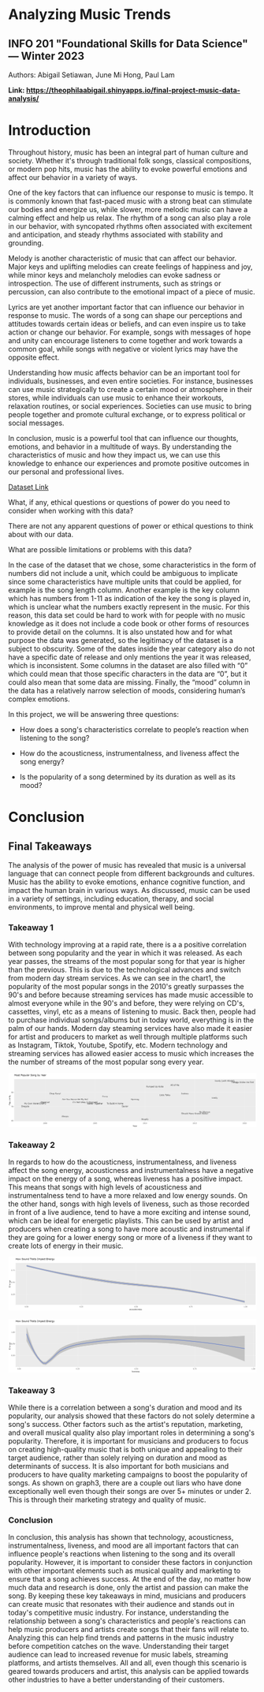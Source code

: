 # Analyzing Music Trends
## INFO 201 "Foundational Skills for Data Science" — Winter 2023

Authors: Abigail Setiawan, June Mi Hong, Paul Lam

**Link: https://theophilaabigail.shinyapps.io/final-project-music-data-analysis/**

# Introduction

Throughout history, music has been an integral part of human culture and society. Whether it's through traditional folk songs, classical compositions, or modern pop hits, music has the ability to evoke powerful emotions and affect our behavior in a variety of ways.

One of the key factors that can influence our response to music is tempo. It is commonly known that fast-paced music with a strong beat can stimulate our bodies and energize us, while slower, more melodic music can have a calming effect and help us relax. The rhythm of a song can also play a role in our behavior, with syncopated rhythms often associated with excitement and anticipation, and steady rhythms associated with stability and grounding.

Melody is another characteristic of music that can affect our behavior. Major keys and uplifting melodies can create feelings of happiness and joy, while minor keys and melancholy melodies can evoke sadness or introspection. The use of different instruments, such as strings or percussion, can also contribute to the emotional impact of a piece of music.

Lyrics are yet another important factor that can influence our behavior in response to music. The words of a song can shape our perceptions and attitudes towards certain ideas or beliefs, and can even inspire us to take action or change our behavior. For example, songs with messages of hope and unity can encourage listeners to come together and work towards a common goal, while songs with negative or violent lyrics may have the opposite effect.

Understanding how music affects behavior can be an important tool for individuals, businesses, and even entire societies. For instance, businesses can use music strategically to create a certain mood or atmosphere in their stores, while individuals can use music to enhance their workouts, relaxation routines, or social experiences. Societies can use music to bring people together and promote cultural exchange, or to express political or social messages.

In conclusion, music is a powerful tool that can influence our thoughts, emotions, and behavior in a multitude of ways. By understanding the characteristics of music and how they impact us, we can use this knowledge to enhance our experiences and promote positive outcomes in our personal and professional lives.


[Dataset Link](https://www.kaggle.com/datasets/mrmorj/dataset-of-songs-in-spotify)


What, if any, ethical questions or questions of power do you need to consider when working with this data?

There are not any apparent questions of power or ethical questions to think about with our data.

What are possible limitations or problems with this data? 

In the case of the dataset that we chose, some characteristics in the form of numbers did not include a unit, which could be ambiguous to implicate since some characteristics have multiple units that could be applied, for example is the song length column. Another example is the key column which has numbers from 1-11 as indication of the key the song is played in, which is unclear what the numbers exactly represent in the music. For this reason, this data set could be hard to work with for people with no music knowledge as it does not include a code book or other forms of resources to provide detail on the columns. It is also unstated how and for what purpose the data was generated, so the legitimacy of the dataset is a subject to obscurity. Some of the dates inside the year category also do not have a specific date of release and only mentions the year it was released, which is inconsistent. Some columns in the dataset are also filled with “0” which could mean that those specific characters in the data are “0”, but it could also mean that some data are missing. Finally, the “mood” column in the data has a relatively narrow selection of moods, considering human’s complex emotions.


In this project, we will be answering three questions:

- How does a song's characteristics correlate to people’s reaction when listening to the song?

- How do the acousticness, instrumentalness, and liveness affect the song energy?

- Is the popularity of a song determined by its duration as well as its mood?


# Conclusion

## Final Takeaways

The analysis of the power of music has revealed that music is a universal language that can connect people from different backgrounds and cultures. Music has the ability to evoke emotions, enhance cognitive function, and impact the human brain in various ways. As discussed, music can be used in a variety of settings, including education, therapy, and social environments, to improve mental and physical well being.

### Takeaway 1

With technology improving at a rapid rate, there is a a positive correlation between song popularity and the year in which it was released. As each year passes, the streams of the most popular song for that year is higher than the previous. This is due to the technological advances and switch from modern day stream services. As we can see in the chart1, the popularity of the most popular songs in the 2010's greatly surpasses the 90's and before because streaming services has made music accessible to almost everyone while in the 90's and before, they were relying on CD's, cassettes, vinyl, etc as a means of listening to music. Back then, people had to purchase individual songs/albums but in today world, everything is in the palm of our hands. Modern day steaming services have also made it easier for artist and producers to market as well through multiple platforms such as Instagram, Tiktok, Youtube, Spotify, etc. Modern technology and streaming services has allowed easier access to music which increases the the number of streams of the most popular song every year.

![Popularity of songs over the years](popular_songs_over_the_years.png "Overtime, the popularity of songs grows more and more")

### Takeaway 2

In regards to how do the acousticness, instrumentalness, and liveness affect the song energy, acousticness and instrumentalness have a negative impact on the energy of a song, whereas liveness has a positive impact. This means that songs with high levels of acousticness and instrumentalness tend to have a more relaxed and low energy sounds. On the other hand, songs with high levels of liveness, such as those recorded in front of a live audience, tend to have a more exciting and intense sound, which can be ideal for energetic playlists. This can be used by artist and producers when creating a song to have more acoustic and instrumental if they are going for a lower energy song or more of a liveness if they want to create lots of energy in their music.

![Chart showing the relationship between acousticness in a song vs energy levels](acousticness_vs_energy.png "No acousticness shows high energy while high acoustic shows little to no energy") 

![Chart showing the relationship between liveness in a song vs energy levels](liveness_vs_energy.png "Liveness has the best relationship with energy showing high level's of energy across all levels of liveness")

### Takeaway 3

While there is a correlation between a song's duration and mood and its popularity, our analysis showed that these factors do not solely determine a song's success. Other factors such as the artist's reputation, marketing, and overall musical quality also play important roles in determining a song's popularity. Therefore, it is important for musicians and producers to focus on creating high-quality music that is both unique and appealing to their target audience, rather than solely relying on duration and mood as determinants of success. It is also important for both musicians and producers to have quality marketing campaigns to boost the popularity of songs. As shown on graph3, there are a couple out liars who have done exceptionally well even though their songs are over 5+ minutes or under 2. This is through their marketing strategy and quality of music.

### Conclusion

In conclusion, this analysis has shown that technology, acousticness, instrumentalness, liveness, and mood are all important factors that can influence people's reactions when listening to the song and its overall popularity. However, it is important to consider these factors in conjunction with other important elements such as musical quality and marketing to ensure that a song achieves success. At the end of the day, no matter how much data and research is done, only the artist and passion can make the song. By keeping these key takeaways in mind, musicians and producers can create music that resonates with their audience and stands out in today's competitive music industry. For instance, understanding the relationship between a song's characteristics and people's reactions can help music producers and artists create songs that their fans will relate to. Analyzing this can help find trends and patterns in the music industry before competition catches on the wave. Understanding their target audience can lead to increased revenue for music labels, streaming platforms, and artists themselves. All and all, even though this scenario is geared towards producers and artist, this analysis can be applied towards other industries to have a better understanding of their customers.

